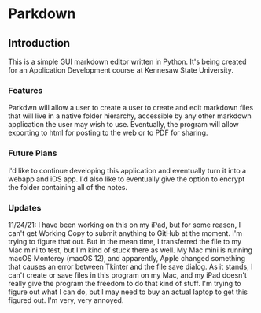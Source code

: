 # Parkdown

## Introduction
This is a simple GUI markdown editor written in Python.  It's being created for an Application Development course at Kennesaw State University.


### Features
Parkdwn will allow a user to create a user to create and edit markdown files that will live in a native folder hierarchy, accessible by any other markdown application the user may wish to use.  Eventually, the program will allow exporting to html for posting to the web or to PDF for sharing.

### Future Plans
I'd like to continue developing this application and eventually turn it into a webapp and iOS app.  I'd also like to eventually give the option to encrypt the folder containing all of the notes.

### Updates
11/24/21: I have been working on this on my iPad, but for some reason, I can't get Working Copy to submit anything to GitHub at the moment.  I'm trying to figure that out.  But in the mean time, I transferred the file to my Mac mini to test, but I'm kind of stuck there as well.  My Mac mini is running macOS Monterey (macOS 12), and apparently, Apple changed something that causes an error between Tkinter and the file save dialog.  As it stands, I can't create or save files in this program on my Mac, and my iPad doesn't really give the program the freedom to do that kind of stuff.  I'm trying to figure out what I can do, but I may need to buy an actual laptop to get this figured out.  I'm very, very annoyed.